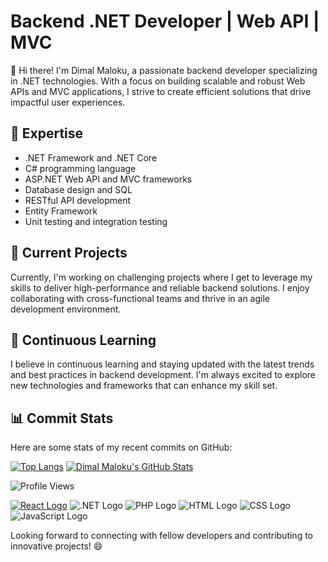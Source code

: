 # Backend .NET Developer | Web API | MVC

👋 Hi there! I'm Dimal Maloku, a passionate backend developer specializing in .NET technologies. With a focus on building scalable and robust Web APIs and MVC applications, I strive to create efficient solutions that drive impactful user experiences.

## 🚀 Expertise

- .NET Framework and .NET Core
- C# programming language
- ASP.NET Web API and MVC frameworks
- Database design and SQL
- RESTful API development
- Entity Framework
- Unit testing and integration testing

## 💼 Current Projects

Currently, I'm working on challenging projects where I get to leverage my skills to deliver high-performance and reliable backend solutions. I enjoy collaborating with cross-functional teams and thrive in an agile development environment.

## 🌱 Continuous Learning

I believe in continuous learning and staying updated with the latest trends and best practices in backend development. I'm always excited to explore new technologies and frameworks that can enhance my skill set.



## 📊 Commit Stats

Here are some stats of my recent commits on GitHub:


[![Top Langs](https://github-readme-stats.vercel.app/api/top-langs/?username=DimalMaloku1&layout=compact&theme=radical)](https://github.com/DimalMaloku1)
[![Dimal Maloku's GitHub Stats](https://github-readme-stats.vercel.app/api?username=DimalMaloku1&show_icons=true&theme=radical)](https://github.com/DimalMaloku1)





![Profile Views](https://github-readme-views-count.herokuapp.com/?username=DimalMaloku1)




[![React Logo](https://upload.wikimedia.org/wikipedia/commons/thumb/a/a7/React-icon.svg/100px-React-icon.svg.png)](https://reactjs.org/)
![.NET Logo](https://upload.wikimedia.org/wikipedia/commons/thumb/e/ee/.NET_Core_Logo.svg/100px-.NET_Core_Logo.svg.png)
![PHP Logo](https://img.icons8.com/color/100/000000/php.png)
![HTML Logo](https://img.icons8.com/color/100/000000/html-5--v1.png)
![CSS Logo](https://img.icons8.com/color/100/000000/css3.png)
![JavaScript Logo](https://img.icons8.com/color/100/000000/javascript--v1.png)



Looking forward to connecting with fellow developers and contributing to innovative projects! 😄






